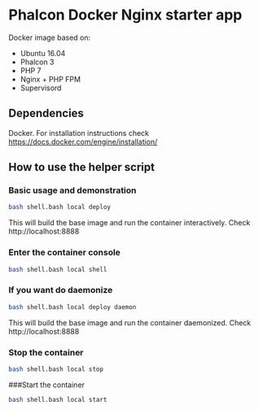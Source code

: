 # Phalcon Docker Nginx starter app
Docker image based on:
- Ubuntu 16.04 
- Phalcon 3
- PHP 7 
- Nginx + PHP FPM
- Supervisord
## Dependencies
Docker. For installation instructions check https://docs.docker.com/engine/installation/

## How to use the helper script
### Basic usage and demonstration
```bash
bash shell.bash local deploy
```
This will build the base image and run the container interactively.
Check http://localhost:8888

### Enter the container console
```bash
bash shell.bash local shell
```

### If you want do daemonize
```bash
bash shell.bash local deploy daemon
```
This will build the base image and run the container daemonized.
Check http://localhost:8888

### Stop the container
```bash
bash shell.bash local stop
```

###Start the container
```bash
bash shell.bash local start
```